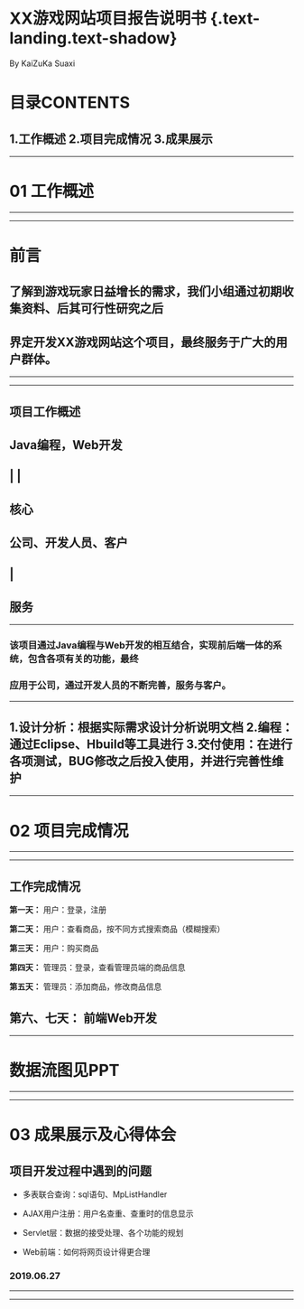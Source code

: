 # XX游戏网站项目报告说明书 {.text-landing.text-shadow}
By KaiZuKa Suaxi 

# 目录CONTENTS
1.工作概述
2.项目完成情况
3.成果展示
---
---


#   01 工作概述
---
---

#           前言
## 了解到游戏玩家日益增长的需求，我们小组通过初期收集资料、后其可行性研究之后
##       界定开发XX游戏网站这个项目，最终服务于广大的用户群体。
---
---

## 项目工作概述
## Java编程，Web开发 
##       |                          |
##       核心

## 公司、开发人员、客户
##        |
##       服务
---
### 该项目通过Java编程与Web开发的相互结合，实现前后端一体的系统，包含各项有关的功能，最终
### 应用于公司，通过开发人员的不断完善，服务与客户。    
---
1.设计分析：根据实际需求设计分析说明文档
2.编程：通过Eclipse、Hbuild等工具进行
3.交付使用：在进行各项测试，BUG修改之后投入使用，并进行完善性维护
---
---
#   02 项目完成情况
---
---

## 工作完成情况

**第一天：** 用户：登录，注册

**第二天：** 用户：查看商品，按不同方式搜索商品（模糊搜索）

**第三天：** 用户：购买商品

**第四天：** 管理员：登录，查看管理员端的商品信息

**第五天：** 管理员：添加商品，修改商品信息

**第六、七天：** 前端Web开发
---
---

# 数据流图见PPT
---
---

#   03 成果展示及心得体会

## 项目开发过程中遇到的问题

+ 多表联合查询：sql语句、MpListHandler

+ AJAX用户注册：用户名查重、查重时的信息显示

+ Servlet层：数据的接受处理、各个功能的规划

+ Web前端：如何将网页设计得更合理

###                                                  2019.06.27
---
---
